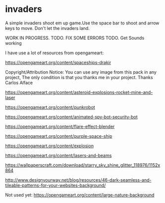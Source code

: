 # invaders
A simple invaders shoot em up game.Use the space bar to shoot and arrow keys to move. Don't let the invaders land.

WORK IN PROGRESS.
TODO. FIX SOME ERRORS
TODO. Get Sounds working

I have use a lot of resources from opengameart:

https://opengameart.org/content/spaceships-drakir

Copyright/Attribution Notice: You can use any image from this pack in any project, The only condition is that you thanks me in your project. Thanks Carlos Alface 

https://opengameart.org/content/asteroid-explosions-rocket-mine-and-laser

https://opengameart.org/content/punkrobot

https://opengameart.org/content/animated-spy-bot-security-bot

https://opengameart.org/content/flare-effect-blender

https://opengameart.org/content/purple-space-ship

https://opengameart.org/content/explosion

https://opengameart.org/content/lasers-and-beams

https://wallpaperscraft.com/download/starry_sky_shine_glitter_118976/1152x864

http://www.designyourway.net/blog/resources/46-dark-seamless-and-tileable-patterns-for-your-websites-background/

Not used yet: https://opengameart.org/content/large-nature-background

